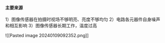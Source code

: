 #### 主要来源
1）图像传感器在拍摄时视场不够明亮、亮度不够均匀 
2）电路各元器件自身噪声和相互影响 
3）图像传感器长期工作，温度过高

![[Pasted image 20240109092352.png]]